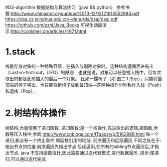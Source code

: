 #DS-algorithm 数据结构与算法练习（java && python）
参考书籍:http://www.chinastor.org/upload/2013-12/13121914552984.pdf
        https://dsa.cs.tsinghua.edu.cn/~deng/ds/dsaj/dsaj.pdf
        https://github.com/zzhi/Java_Books
可视化动画演示:http://coolshell.cn/articles/4671.html

# 1.stack
栈是存放对象的一种特殊容器，在插入与删除对象时，这种结构遵循后进先出（Last-in-first-out，LIFO）的原则⎯⎯也就是说，对象可以任意插入栈中，但每次取出的都是此前插入的最后一个对象。
比如一摞椅子（如 图二.1 所示），只能将最顶端的椅子移出，也只能将新椅子放到最顶端⎯⎯这两种操作分别称作入栈（Push）和退栈（Pop）。
# 2.树结构体操作
树结构,大量使用了递归函数.
递归函数:是一个栈操作,先进后出的逻辑,把函数,参数等压入栈中,参阅:http://www.cnblogs.com/ITgaozy/p/5162889.html
每一个递归,都必有一个终止条件,即函数引用的地址.
前序遍历和后续遍历,不同之处在于:输出节点的位置.前序遍历先输出节点.后续遍历,在所有的sibling节点遍历后,才输出节点.
java 不支持函数指针,因此需要通过迭代器模式,进行数据遍历.
提示:尾递归,可以通过迭代完成.
